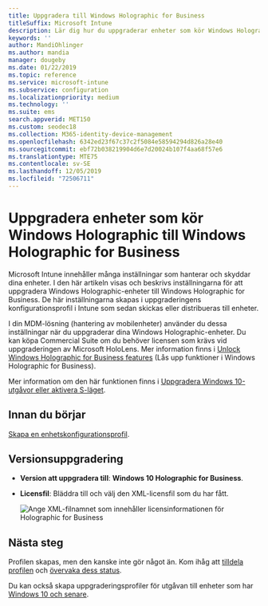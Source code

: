 ```yaml
---
title: Uppgradera till Windows Holographic for Business
titleSuffix: Microsoft Intune
description: Lär dig hur du uppgraderar enheter som kör Windows Holographic till Windows Holographic for Business
keywords: ''
author: MandiOhlinger
ms.author: mandia
manager: dougeby
ms.date: 01/22/2019
ms.topic: reference
ms.service: microsoft-intune
ms.subservice: configuration
ms.localizationpriority: medium
ms.technology: ''
ms.suite: ems
search.appverid: MET150
ms.custom: seodec18
ms.collection: M365-identity-device-management
ms.openlocfilehash: 6342ed23f67c37c2f5084e58594294d826a28e40
ms.sourcegitcommit: ebf72b038219904d6e7d20024b107f4aa68f57e6
ms.translationtype: MTE75
ms.contentlocale: sv-SE
ms.lasthandoff: 12/05/2019
ms.locfileid: "72506711"
---
```

# <a name="upgrade-devices-running-windows-holographic-to-windows-holographic-for-business"></a>Uppgradera enheter som kör Windows Holographic till Windows Holographic for Business

Microsoft Intune innehåller många inställningar som hanterar och skyddar dina enheter. I den här artikeln visas och beskrivs inställningarna för att uppgradera Windows Holographic-enheter till Windows Holographic for Business. De här inställningarna skapas i uppgraderingens konfigurationsprofil i Intune som sedan skickas eller distribueras till enheter.

I din MDM-lösning (hantering av mobilenheter) använder du dessa inställningar när du uppgraderar dina Windows Holographic-enheter. Du kan köpa Commercial Suite om du behöver licensen som krävs vid uppgraderingen av Microsoft HoloLens. Mer information finns i [Unlock Windows Holographic for Business features](https://docs.microsoft.com/hololens/hololens1-upgrade-enterprise) (Lås upp funktioner i Windows Holographic for Business).

Mer information om den här funktionen finns i [Uppgradera Windows 10-utgåvor eller aktivera S-läget](../edition-upgrade-configure-windows-10.md).

## <a name="before-you-begin"></a>Innan du börjar

[Skapa en enhetskonfigurationsprofil](edition-upgrade-configure-windows-10.md#create-the-profile).

## <a name="edition-upgrade"></a>Versionsuppgradering

- **Version att uppgradera till**: **Windows 10 Holographic for Business**.
- **Licensfil**: Bläddra till och välj den XML-licensfil som du har fått.

  ![Ange XML-filnamnet som innehåller licensinformationen för Holographic for Business](./media/holographic-upgrade/Holographic-edition-upgrade.png)
 
## <a name="next-steps"></a>Nästa steg

Profilen skapas, men den kanske inte gör något än. Kom ihåg att [tilldela profilen](device-profile-assign.md) och [övervaka dess status](../device-profile-monitor.md).

Du kan också skapa uppgraderingsprofiler för utgåvan till enheter som har [Windows 10 och senare](edition-upgrade-windows-settings.md).

